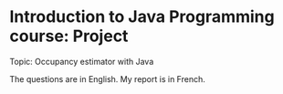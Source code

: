 # Introduction to Java Programming course: Project

Topic: Occupancy estimator with Java

The questions are in English. My report is in French.

